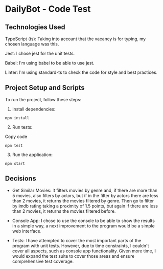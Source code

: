 # DailyBot - Code Test

## Technologies Used
TypeScript (ts): Taking into account that the vacancy is for typing, my chosen language was this.

Jest: I chose jest for the unit tests.

Babel: I'm using babel to be able to use jest.

Linter: I'm using standard-ts to check the code for style and best practices.

## Project Setup and Scripts
To run the project, follow these steps:

1. Install dependencies:


```shell
npm install
```

2. Run tests:

Copy code
```shell
npm test
```

3. Run the application:
```shell
npm start
```

## Decisions

* Get Similar Movies: It filters movies by genre and, if there are more than 5 movies, also filters by actors, but if in the filter by actors there are less than 2 movies, it returns the movies filtered by genre. Then go to filter by imdb rating taking a proximity of 1.5 points, but again if there are less than 2 movies, it returns the movies filtered before.  

* Console App: I chose to use the console to be able to show the results in a simple way, a next improvement to the program would be a simple web interface.

* Tests: I have attempted to cover the most important parts of the program with unit tests. However, due to time constraints, I couldn't cover all aspects, such as console app functionality. Given more time, I would expand the test suite to cover those areas and ensure comprehensive test coverage.



